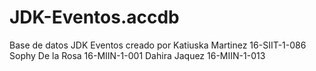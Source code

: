 # JDK-Eventos.accdb
Base de datos JDK Eventos creado por Katiuska Martinez 16-SIIT-1-086  Sophy De la Rosa  16-MIIN-1-001 Dahira Jaquez       16-MIIN-1-013
